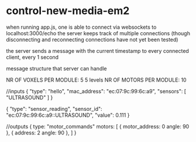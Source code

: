 # control-new-media-em2

when running app.js, one is able to connect via websockets to localhost:3000/echo
the server keeps track of multiple connections (though disconnecting and reconnecting connections have not yet been tested)

the server sends a message with the current timestamp to every connected client, every 1 second

message structure that server can handle

NR OF VOXELS PER MODULE: 5
5 levels
NR OF MOTORS PER MODULE: 10

//inputs
{
"type": "hello",
"mac_address": "ec:07:9c:99:6c:a9",
"sensors": [
"ULTRASOUND"
]
}

{
"type": "sensor_reading",
"sensor_id": "ec:07:9c:99:6c:a9::ULTRASOUND",
"value": 0.111
}

//outputs
{
type: "motor_commands"
motors: [
{
motor_address: 0
angle: 90
},
{
address: 2
angle: 90
},
]
}
